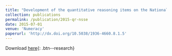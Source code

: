 ```yaml
---
title: "Development of the quantitative reasoning items on the National Survey of Student Engagement"
collection: publications
permalink: /publication/2015-qr-nsse
date: 2015-07-01
venue: 'Numeracy'
paperurl: 'http://dx.doi.org/10.5038/1936-4660.8.1.5'
---
```

Download [here]('https://scholarcommons.usf.edu/cgi/viewcontent.cgi?article=1161&context=numeracy'){: .btn--research}
